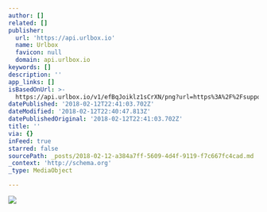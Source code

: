 ```yaml
---
author: []
related: []
publisher:
  url: 'https://api.urlbox.io'
  name: Urlbox
  favicon: null
  domain: api.urlbox.io
keywords: []
description: ''
app_links: []
isBasedOnUrl: >-
  https://api.urlbox.io/v1/efBqJoiklz1sCrXN/png?url=https%3A%2F%2Fsupport.cyboolo.io%2Ffr%2F
datePublished: '2018-02-12T22:41:03.702Z'
dateModified: '2018-02-12T22:40:47.813Z'
datePublishedOriginal: '2018-02-12T22:41:03.702Z'
title: ''
via: {}
inFeed: true
starred: false
sourcePath: _posts/2018-02-12-a384a7ff-5609-4d4f-9119-f7c667fc4cad.md
_context: 'http://schema.org'
_type: MediaObject

---
```

<article style=""><img src="https://api.urlbox.io/v1/efBqJoiklz1sCrXN/png?url=https%3A%2F%2Fsupport.cyboolo.io%2Ffr%2F" /></article>